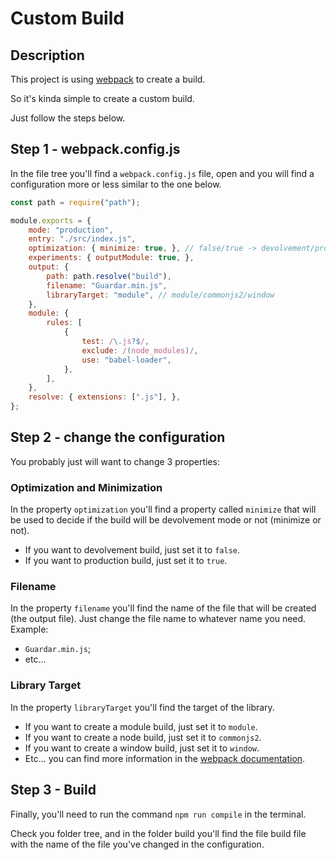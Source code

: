 # Custom Build

## Description

This project is using [webpack](https://webpack.js.org/) to create a build.

So it's kinda simple to create a custom build.

Just follow the steps below.

## Step 1 - webpack.config.js

In the file tree you'll find a `webpack.config.js` file, open and you will find a configuration more or less similar to the one below.

```javascript
const path = require("path");

module.exports = {
	mode: "production",
	entry: "./src/index.js",
	optimization: { minimize: true, }, // false/true -> devolvement/production
	experiments: { outputModule: true, },
	output: {
		path: path.resolve("build"),
		filename: "Guardar.min.js",
		libraryTarget: "module", // module/commonjs2/window
	},
	module: {
		rules: [
			{
				test: /\.js?$/,
				exclude: /(node_modules)/,
				use: "babel-loader",
			},
		],
	},
	resolve: { extensions: [".js"], },
};
```
## Step 2 - change the configuration

You probably just will want to change 3 properties:

### Optimization and Minimization
In the property `optimization` you'll find a property called `minimize` that will be used to decide if the build will be devolvement mode or not (minimize or not).

- If you want to devolvement build, just set it to `false`.
- If you want to production build, just set it to `true`.

### Filename
In the property `filename` you'll find the name of the file that will be created (the output file). Just change the file name to whatever name you need.
Example:

- `Guardar.min.js`;
- etc...

### Library Target
In the property `libraryTarget` you'll find the target of the library.

- If you want to create a module build, just set it to `module`.
- If you want to create a node build, just set it to `commonjs2`.
- If you want to create a window build, just set it to `window`.
- Etc... you can find more information in the [webpack documentation](https://webpack.js.org/configuration/output/#outputlibrarytarget).

## Step 3 - Build

Finally, you'll need to run the command `npm run compile` in the terminal.

Check you folder tree, and in the folder build you'll find the file build file with the name of the file you've changed in the configuration.
